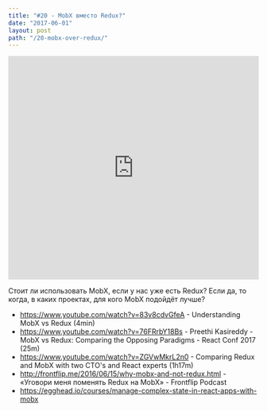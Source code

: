 ```yaml
---
title: "#20 - MobX вместо Redux?"
date: "2017-06-01"
layout: post
path: "/20-mobx-over-redux/"
---
```


<iframe width="100%" height="450" scrolling="no" frameborder="no" src="https://w.soundcloud.com/player/?url=https%3A//api.soundcloud.com/tracks/325473865&amp;auto_play=false&amp;hide_related=false&amp;show_comments=true&amp;show_user=true&amp;show_reposts=false&amp;visual=true"></iframe>

Стоит ли использовать MobX, если у нас уже есть Redux? Если да, то когда, в каких проектах, для кого MobX подойдёт лучше?

- https://www.youtube.com/watch?v=83v8cdvGfeA - Understanding MobX vs Redux (4min)
- https://www.youtube.com/watch?v=76FRrbY18Bs - Preethi Kasireddy - MobX vs Redux: Comparing the Opposing Paradigms - React Conf 2017 (25m)
- https://www.youtube.com/watch?v=ZGVwMkrL2n0 - Comparing Redux and MobX with two CTO's and React experts (1h17m)
- http://frontflip.me/2016/06/15/why-mobx-and-not-redux.html - «Уговори меня поменять Redux на MobX» - Frontflip Podcast
- https://egghead.io/courses/manage-complex-state-in-react-apps-with-mobx
